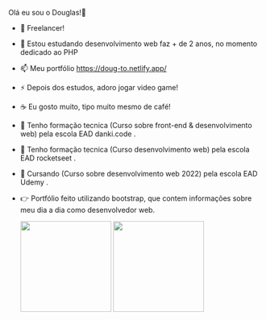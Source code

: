 Olá eu sou o Douglas!👋

- 🔭 Freelancer!
- 🌱 Estou estudando desenvolvimento web faz + de 2 anos, no momento dedicado ao PHP
- 📫 Meu portfólio https://doug-to.netlify.app/
- ⚡ Depois dos estudos, adoro jogar video game!
- ☕ Eu gosto muito, tipo muito mesmo de café!
- 📜 Tenho formação tecnica (Curso sobre front-end & desenvolvimento web) pela escola EAD danki.code .
- 📜 Tenho formação tecnica (Curso desenvolvimento web) pela escola EAD rocketseet .
- 📜 Cursando (Curso sobre desenvolvimento web 2022) pela escola EAD Udemy .
- 👉 Portfólio feito utilizando bootstrap, que contem informações sobre meu dia a dia como desenvolvedor web.

  <img height="180em" src="[![Anurag's GitHub stats](https://github-readme-stats.vercel.app/api?username=douglas-to&theme=discord_old_blurple)](https://github.com/anuraghazra/github-readme-stats)"/>
  <img height="180em" src="[![Top Langs](https://github-readme-stats.vercel.app/api/top-langs/?username=douglas-to&theme=discord_old_blurple)](https://github.com/anuraghazra/github-readme-stats)"/>
  


